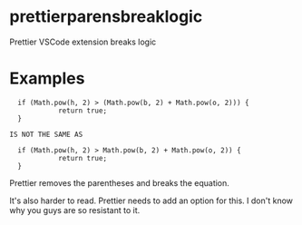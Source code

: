 # prettierparensbreaklogic
Prettier VSCode extension breaks logic

# Examples #

````
  if (Math.pow(h, 2) > (Math.pow(b, 2) + Math.pow(o, 2))) {
            return true;
  }

IS NOT THE SAME AS

  if (Math.pow(h, 2) > Math.pow(b, 2) + Math.pow(o, 2)) {
            return true;
  }  
````

Prettier removes the parentheses and breaks the equation.

It's also harder to read. Prettier needs to add an option for this. I don't know why you guys are so resistant to it. 

